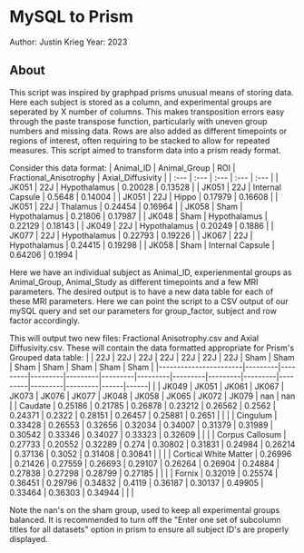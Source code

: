 # MySQL to Prism
Author: Justin Krieg
Year: 2023

## About
This script was inspired by graphpad prisms unusual means of storing data. Here each subject is stored as a column, and experimental groups are seperated by X number of columns. This makes transposition errors easy through the paste transpose function, particularly with uneven group numbers and missing data. Rows are also added as different timepoints or regions of interest, often requiring to be stacked to allow for repeated measures. This script aimed to transform data into a prism ready format.


Consider this data format:
| Animal\_ID | Animal\_Group | ROI | Fractional\_Anisotrophy | Axial\_Diffusivity |
| :--- | :--- | :--- | :--- | :--- |
| JK051 | 22J | Hypothalamus | 0.20028 | 0.13528 |
| JK051 | 22J | Internal Capsule | 0.5648 | 0.14004 |
| JK051 | 22J | Hippo | 0.17979 | 0.16608 |
| JK051 | 22J | Thalamus | 0.24454 | 0.16964 |
| JK058 | Sham | Hypothalamus | 0.21806 | 0.17987 |
| JK048 | Sham | Hypothalamus | 0.22129 | 0.18143 |
| JK049 | 22J | Hypothalamus | 0.20249 | 0.1886 |
| JK077 | 22J | Hypothalamus | 0.22793 | 0.19226 |
| JK067 | 22J | Hypothalamus | 0.24415 | 0.19298 |
| JK058 | Sham | Internal Capsule | 0.64206 | 0.1994 |


Here we have an individual subject as Animal_ID, experienmental groups as Animal_Group, Animal_Study as different timepoints and a few MRI parameters. The desired output is to have a new data table for each of these MRI parameters. Here we can point the script to a CSV output of our mySQL query and set our parameters for group_factor, subject and row factor accordingly.

This will output two new files: Fractional Anisotrophy.csv and Axial Diffusivity.csv. These will contain the data formatted appropriate for Prism's Grouped data table:
|                       | 22J     | 22J     | 22J     | 22J     | 22J     | 22J     | 22J     | Sham    | Sham    | Sham    | Sham    | Sham    | Sham | Sham |
|-----------------------|---------|---------|---------|---------|---------|---------|---------|---------|---------|---------|---------|---------|------|------|
|                       | JK049   | JK051   | JK061   | JK067   | JK073   | JK076   | JK077   | JK048   | JK058   | JK065   | JK072   | JK079   | nan  | nan  |
| Caudate               | 0.25186 | 0.21785 | 0.26878 | 0.23212 | 0.26562 | 0.2562  | 0.24371 | 0.2322  | 0.28151 | 0.26457 | 0.25881 | 0.2651  |      |      |
| Cingulum              | 0.33428 | 0.26553 | 0.32656 | 0.32034 | 0.34007 | 0.31379 | 0.31989 | 0.30542 | 0.33346 | 0.34027 | 0.33323 | 0.32609 |      |      |
| Corpus Callosum       | 0.27733 | 0.20552 | 0.32289 | 0.274   | 0.30802 | 0.31831 | 0.24984 | 0.26214 | 0.37136 | 0.3052  | 0.31408 | 0.30841 |      |      |
| Cortical White Matter | 0.26996 | 0.21426 | 0.27559 | 0.26693 | 0.29107 | 0.26264 | 0.26904 | 0.24884 | 0.27838 | 0.27298 | 0.28799 | 0.27185 |      |      |
| Fornix                | 0.32019 | 0.25574 | 0.36451 | 0.29796 | 0.34832 | 0.4119  | 0.36187 | 0.30137 | 0.49905 | 0.33464 | 0.36303 | 0.34944 |      |      |

Note the nan's on the sham group, used to keep all experimental groups balanced. It is recommended to turn off the "Enter one set of subcolumn titles for all datasets" option in prism to ensure all subject ID's are properly displayed. 


